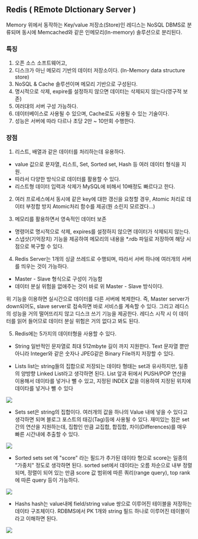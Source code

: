 
## Redis ( REmote DIctionary Server )
Memory 위에서 동작하는 Key/value 저장소(Store)인 레디스는 NoSQL DBMS로 분류되며 동시에 Memcached와 같은 인메모리(In-memory) 솔루션으로 분리된다. 


### 특징
1. 오픈 소스 소프트웨어고,
2. 디스크가 아닌 메모리 기반의 데이터 저장소이다. (In-Memory data structure store) 
3. NoSQL & Cache 솔루션이며 메모리 기반으로 구성된다.
4. 명시적으로 삭제, expire를 설정하지 않으면 데이터는 삭제되지 않는다(영구적 보존)
5. 여러대의 서버 구성 가능하다.
6. 데이터베이스로 사용될 수 있으며, Cache로도 사용될 수 있는 기술이다.
7. 성능은 서버에 따라 다르나 초당 2만 ~ 10만회 수행한다. 

### 장점
1. 리스트, 배열과 같은 데이터를 처리하는데 유용하다.
 - value 값으로 문자열, 리스트, Set, Sorted set, Hash 등 여러 데이터 형식을 지원.
 - 따라서 다양한 방식으로 데이터를 활용할 수 있다. 
 - 리스트형 데이터 입력과 삭제가 MySQL에 비해서 10배정도 빠르다고 한다.

2. 여러 프로세스에서 동시에 같은 key에 대한 갱신을 요청할 경우,
   Atomic 처리로 데이터 부정합 방지 Atomic처리 함수를 제공(뭔 소린지 모르겠다...)

3. 메모리를 활용하면서 영속적인 데이터 보존
 - 명령어로 명시적으로 삭제, expires를 설정하지 않으면 데이터가 삭제되지 않는다.
 - 스냅샷(기억장치) 기능을 제공하여 메모리의 내용을 *.rdb 파일로 저장하여 해당 시점으로 복구할 수 있다.

4. Redis Server는 1개의 싱글 쓰레드로 수행되며, 따라서 서버 하나에 여러개의 서버를 띄우는 것이 가능하다.
 - Master - Slave 형식으로 구성이 가능함
 - 데이터 분실 위험을 없애주는 것이 바로 위 Master - Slave 방식이다.

위 기능을 이용하면 실시간으로 데이터를 다른 서버에 복제한다. 
즉, Master server가 down되어도, slave server로 접속하면 바로 서비스를 계속할 수 있다.
그리고 레디스의 성능을 거의 떨어뜨리지 않고 디스크 쓰기 기능을 제공한다. 
레디스 시작 시 이 데이터를 읽어 들어므로 데이터 분실 위험은 거의 없다고 봐도 된다.

5. Redis에는 5가지의 데이터형을 사용할 수 있다.
 - String
  일반적인 문자열로 최대 512mbyte 길이 까지 지원한다.
  Text 문자열 뿐만 아니라 Integer와 같은 숫자나 JPEG같은 Binary File까지 저장할 수 있다.

 - Lists
  list는 string들의 집합으로 저장되는 데이타 형태는 set과 유사하지만, 일종의 양방향 Linked List라고 생각하면 된다. 
  List 앞과 뒤에서 PUSH/POP 연산을 이용해서 데이타를 넣거나 뺄 수 있고, 지정된 INDEX 값을 이용하여 지정된 위치에 데이타를 넣거나 뺄 수 있다

  ![](https://t1.daumcdn.net/cfile/tistory/206F833B4FFBDA4419)
  
 - Sets
  set은 string의 집합이다. 여러개의 값을 하나의 Value 내에 넣을 수 있다고 생각하면 되며 블로그 포스트의 태깅(Tag)등에 사용될 수 있다.
  재미있는 점은 set간의 연산을 지원하는데, 집합인 만큼 교집합, 합집합, 차이(Differences)를 매우 빠른 시간내에 추출할 수 있다.
  
  ![](https://t1.daumcdn.net/cfile/tistory/1572E6364FFBD9FA07)
 
 - Sorted sets
  set 에 "score" 라는 필드가 추가된 데이타 형으로 score는 일종의 "가중치" 정도로 생각하면 된다.
  sorted set에서 데이타는 오름 차순으로 내부 정렬되며, 정렬이 되어 있는 만큼 score 값 범위에 따른 쿼리(range query), 
  top rank에 따른 query 등이 가능하다.

  ![](https://t1.daumcdn.net/cfile/tistory/111999394FFBDA1215)

 - Hashs
  hash는 value내에 field/string value 쌍으로 이루어진 테이블을 저장하는 데이타 구조체이다.
  RDBMS에서 PK 1개와 string 필드 하나로 이루어진 테이블이라고 이해하면 된다.

  ![](https://t1.daumcdn.net/cfile/tistory/140B503C4FFBDA2825)
  
  
